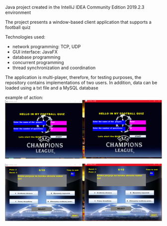 Java project created in the IntelliJ IDEA Community Edition 2019.2.3 environment

The project presents a window-based client application that supports a football quiz

Technologies used:
- network programming: TCP, UDP
- GUI interface: JavaFX
- database programming
- concurrent programming
- thread synchronization and coordination

The application is multi-player, therefore, for testing purposes, the repository
contains implementations of two users. In addition, data can be loaded using
a txt file and a MySQL database

example of action:
![Image description](https://github.com/Raval97/Football-Quiz/blob/master/images/1.PNG?raw=true)


![Image description](https://github.com/Raval97/Football-Quiz/blob/master/images/2.PNG?raw=true)
